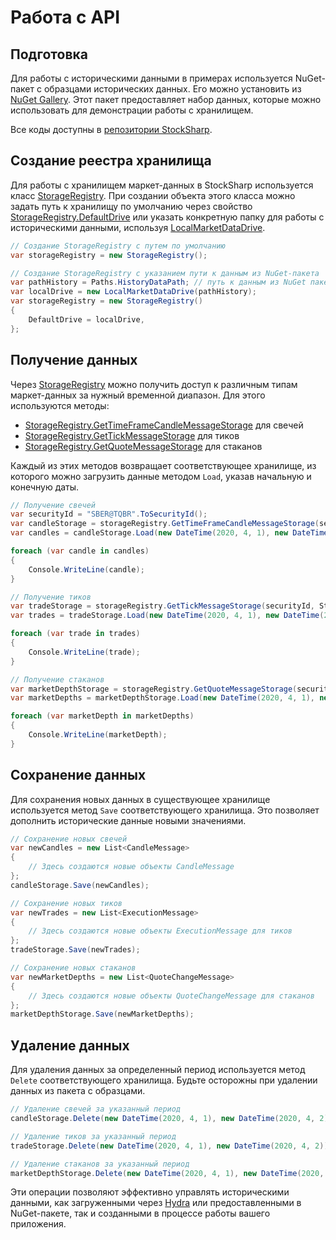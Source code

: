# Работа с API

## Подготовка

Для работы с историческими данными в примерах используется NuGet-пакет с образцами исторических данных. Его можно установить из [NuGet Gallery](https://www.nuget.org/packages/StockSharp.Samples.HistoryData). Этот пакет предоставляет набор данных, которые можно использовать для демонстрации работы с хранилищем.

Все коды доступны в [репозитории StockSharp](https://github.com/StockSharp/StockSharp/tree/master/Samples/03_Storage).

## Создание реестра хранилища

Для работы с хранилищем маркет-данных в StockSharp используется класс [StorageRegistry](xref:StockSharp.Algo.Storages.StorageRegistry). При создании объекта этого класса можно задать путь к хранилищу по умолчанию через свойство [StorageRegistry.DefaultDrive](xref:StockSharp.Algo.Storages.StorageRegistry.DefaultDrive) или указать конкретную папку для работы с историческими данными, используя [LocalMarketDataDrive](xref:StockSharp.Algo.Storages.LocalMarketDataDrive).

```cs
// Создание StorageRegistry с путем по умолчанию
var storageRegistry = new StorageRegistry();
```

```cs
// Создание StorageRegistry с указанием пути к данным из NuGet-пакета
var pathHistory = Paths.HistoryDataPath; // путь к данным из NuGet пакета
var localDrive = new LocalMarketDataDrive(pathHistory);
var storageRegistry = new StorageRegistry()
{
	DefaultDrive = localDrive,
};
```

## Получение данных

Через [StorageRegistry](xref:StockSharp.Algo.Storages.StorageRegistry) можно получить доступ к различным типам маркет-данных за нужный временной диапазон. Для этого используются методы:

- [StorageRegistry.GetTimeFrameCandleMessageStorage](xref:StockSharp.Algo.Storages.StorageHelper.GetTimeFrameCandleMessageStorage(StockSharp.Algo.Storages.IStorageRegistry,StockSharp.Messages.SecurityId,System.TimeSpan,StockSharp.Algo.Storages.IMarketDataDrive,StockSharp.Algo.Storages.StorageFormats)) для свечей
- [StorageRegistry.GetTickMessageStorage](xref:StockSharp.Algo.Storages.StorageRegistry.GetTickMessageStorage(StockSharp.Messages.SecurityId,StockSharp.Algo.Storages.IMarketDataDrive,StockSharp.Algo.Storages.StorageFormats)) для тиков
- [StorageRegistry.GetQuoteMessageStorage](xref:StockSharp.Algo.Storages.StorageRegistry.GetQuoteMessageStorage(StockSharp.Messages.SecurityId,StockSharp.Algo.Storages.IMarketDataDrive,StockSharp.Algo.Storages.StorageFormats,System.Boolean)) для стаканов

Каждый из этих методов возвращает соответствующее хранилище, из которого можно загрузить данные методом `Load`, указав начальную и конечную даты.

```cs
// Получение свечей
var securityId = "SBER@TQBR".ToSecurityId();
var candleStorage = storageRegistry.GetTimeFrameCandleMessageStorage(securityId, TimeSpan.FromMinutes(1), StorageFormats.Binary);
var candles = candleStorage.Load(new DateTime(2020, 4, 1), new DateTime(2020, 4, 2));

foreach (var candle in candles)
{
	Console.WriteLine(candle);
}
```

```cs
// Получение тиков
var tradeStorage = storageRegistry.GetTickMessageStorage(securityId, StorageFormats.Binary);
var trades = tradeStorage.Load(new DateTime(2020, 4, 1), new DateTime(2020, 4, 2));

foreach (var trade in trades)
{
	Console.WriteLine(trade);
}
```

```cs
// Получение стаканов
var marketDepthStorage = storageRegistry.GetQuoteMessageStorage(securityId, StorageFormats.Binary);
var marketDepths = marketDepthStorage.Load(new DateTime(2020, 4, 1), new DateTime(2020, 4, 2));

foreach (var marketDepth in marketDepths)
{
	Console.WriteLine(marketDepth);
}
```

## Сохранение данных

Для сохранения новых данных в существующее хранилище используется метод `Save` соответствующего хранилища. Это позволяет дополнить исторические данные новыми значениями.

```cs
// Сохранение новых свечей
var newCandles = new List<CandleMessage>
{
	// Здесь создаются новые объекты CandleMessage
};
candleStorage.Save(newCandles);
```

```cs
// Сохранение новых тиков
var newTrades = new List<ExecutionMessage>
{
	// Здесь создаются новые объекты ExecutionMessage для тиков
};
tradeStorage.Save(newTrades);
```

```cs
// Сохранение новых стаканов
var newMarketDepths = new List<QuoteChangeMessage>
{
	// Здесь создаются новые объекты QuoteChangeMessage для стаканов
};
marketDepthStorage.Save(newMarketDepths);
```

## Удаление данных

Для удаления данных за определенный период используется метод `Delete` соответствующего хранилища. Будьте осторожны при удалении данных из пакета с образцами.

```cs
// Удаление свечей за указанный период
candleStorage.Delete(new DateTime(2020, 4, 1), new DateTime(2020, 4, 2));
```

```cs
// Удаление тиков за указанный период
tradeStorage.Delete(new DateTime(2020, 4, 1), new DateTime(2020, 4, 2));
```

```cs
// Удаление стаканов за указанный период
marketDepthStorage.Delete(new DateTime(2020, 4, 1), new DateTime(2020, 4, 2));
```

Эти операции позволяют эффективно управлять историческими данными, как загруженными через [Hydra](../../hydra.md) или предоставленными в NuGet-пакете, так и созданными в процессе работы вашего приложения.
